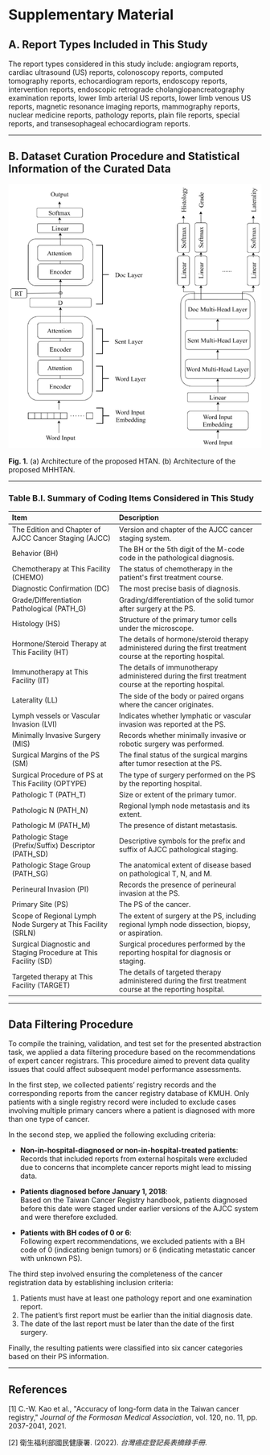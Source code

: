 
# Supplementary Material

## A. Report Types Included in This Study

The report types considered in this study include: angiogram reports, cardiac ultrasound (US) reports, colonoscopy reports, computed tomography reports, echocardiogram reports, endoscopy reports, intervention reports, endoscopic retrograde cholangiopancreatography examination reports, lower limb arterial US reports, lower limb venous US reports, magnetic resonance imaging reports, mammography reports, nuclear medicine reports, pathology reports, plain file reports, special reports, and transesophageal echocardiogram reports.

---

## B. Dataset Curation Procedure and Statistical Information of the Curated Data

<p align="center">
  <img src="./Fig1_HTAN_MHHTAN_Architecture.png" alt="Architecture of HTAN and MHHTAN" width="600"/>
</p>

**Fig. 1.** (a) Architecture of the proposed HTAN. (b) Architecture of the proposed MHHTAN.

---

### Table B.I. Summary of Coding Items Considered in This Study

| Item | Description |
|:-----|:------------|
| The Edition and Chapter of AJCC Cancer Staging (AJCC) | Version and chapter of the AJCC cancer staging system. |
| Behavior (BH) | The BH or the 5th digit of the M-code code in the pathological diagnosis. |
| Chemotherapy at This Facility (CHEMO) | The status of chemotherapy in the patient's first treatment course. |
| Diagnostic Confirmation (DC) | The most precise basis of diagnosis. |
| Grade/Differentiation Pathological (PATH_G) | Grading/differentiation of the solid tumor after surgery at the PS. |
| Histology (HS) | Structure of the primary tumor cells under the microscope. |
| Hormone/Steroid Therapy at This Facility (HT) | The details of hormone/steroid therapy administered during the first treatment course at the reporting hospital. |
| Immunotherapy at This Facility (IT) | The details of immunotherapy administered during the first treatment course at the reporting hospital. |
| Laterality (LL) | The side of the body or paired organs where the cancer originates. |
| Lymph vessels or Vascular Invasion (LVI) | Indicates whether lymphatic or vascular invasion was reported at the PS. |
| Minimally Invasive Surgery (MIS) | Records whether minimally invasive or robotic surgery was performed. |
| Surgical Margins of the PS (SM) | The final status of the surgical margins after tumor resection at the PS. |
| Surgical Procedure of PS at This Facility (OPTYPE) | The type of surgery performed on the PS by the reporting hospital. |
| Pathologic T (PATH_T) | Size or extent of the primary tumor. |
| Pathologic N (PATH_N) | Regional lymph node metastasis and its extent. |
| Pathologic M (PATH_M) | The presence of distant metastasis. |
| Pathologic Stage (Prefix/Suffix) Descriptor (PATH_SD) | Descriptive symbols for the prefix and suffix of AJCC pathological staging. |
| Pathologic Stage Group (PATH_SG) | The anatomical extent of disease based on pathological T, N, and M. |
| Perineural Invasion (PI) | Records the presence of perineural invasion at the PS. |
| Primary Site (PS) | The PS of the cancer. |
| Scope of Regional Lymph Node Surgery at This Facility (SRLN) | The extent of surgery at the PS, including regional lymph node dissection, biopsy, or aspiration. |
| Surgical Diagnostic and Staging Procedure at This Facility (SD) | Surgical procedures performed by the reporting hospital for diagnosis or staging. |
| Targeted therapy at This Facility (TARGET) | The details of targeted therapy administered during the first treatment course at the reporting hospital. |

---

## Data Filtering Procedure

To compile the training, validation, and test set for the presented abstraction task, we applied a data filtering procedure based on the recommendations of expert cancer registrars. This procedure aimed to prevent data quality issues that could affect subsequent model performance assessments.

In the first step, we collected patients’ registry records and the corresponding reports from the cancer registry database of KMUH. Only patients with a single registry record were included to exclude cases involving multiple primary cancers where a patient is diagnosed with more than one type of cancer.

In the second step, we applied the following excluding criteria:

- **Non-in-hospital-diagnosed or non-in-hospital-treated patients**:  
  Records that included reports from external hospitals were excluded due to concerns that incomplete cancer reports might lead to missing data.

- **Patients diagnosed before January 1, 2018**:  
  Based on the Taiwan Cancer Registry handbook, patients diagnosed before this date were staged under earlier versions of the AJCC system and were therefore excluded.

- **Patients with BH codes of 0 or 6**:  
  Following expert recommendations, we excluded patients with a BH code of 0 (indicating benign tumors) or 6 (indicating metastatic cancer with unknown PS).

The third step involved ensuring the completeness of the cancer registration data by establishing inclusion criteria:
1. Patients must have at least one pathology report and one examination report.
2. The patient’s first report must be earlier than the initial diagnosis date.
3. The date of the last report must be later than the date of the first surgery.

Finally, the resulting patients were classified into six cancer categories based on their PS information.

---

## References

[1] C.-W. Kao et al., "Accuracy of long-form data in the Taiwan cancer registry," *Journal of the Formosan Medical Association*, vol. 120, no. 11, pp. 2037-2041, 2021.

[2] 衛生福利部國民健康署. (2022). *台灣癌症登記長表摘錄手冊*.

